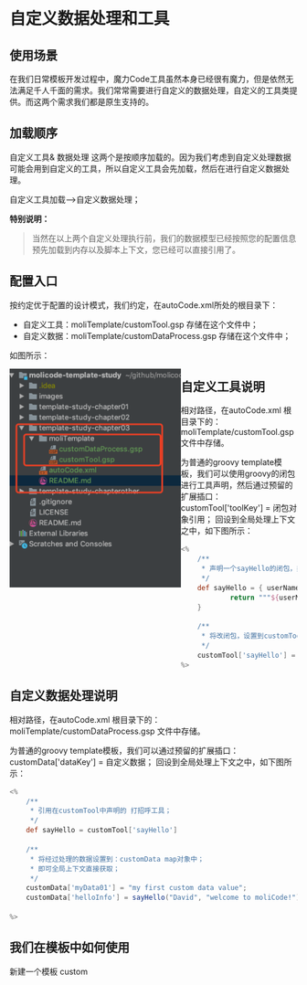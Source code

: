 # 自定义数据处理和工具
## 使用场景
在我们日常模板开发过程中，魔力Code工具虽然本身已经很有魔力，但是依然无法满足千人千面的需求。我们常常需要进行自定义的数据处理，自定义的工具类提供。而这两个需求我们都是原生支持的。



## 加载顺序

自定义工具& 数据处理 这两个是按顺序加载的。因为我们考虑到自定义处理数据可能会用到自定义的工具，所以自定义工具会先加载，然后在进行自定义数据处理。

自定义工具加载-->自定义数据处理；

**特别说明：**

> 当然在以上两个自定义处理执行前，我们的数据模型已经按照您的配置信息预先加载到内存以及脚本上下文，您已经可以直接引用了。



## 配置入口

按约定优于配置的设计模式，我们约定，在autoCode.xml所处的根目录下：

* 自定义工具：moliTemplate/customTool.gsp 存储在这个文件中；
* 自定义数据：moliTemplate/customDataProcess.gsp 存储在这个文件中；

如图所示：

<img src="../images/customer.png" width="300" style="float:left;"/>



## 自定义工具说明

相对路径，在autoCode.xml 根目录下的：moliTemplate/customTool.gsp 文件中存储。

为普通的groovy template模板，我们可以使用groovy的闭包进行工具声明，然后通过预留的扩展插口：customTool['toolKey'] = 闭包对象引用； 回设到全局处理上下文之中，如下图所示：

```groovy
<%
    /**
     * 声明一个sayHello的闭包，类似js的function；
     */
    def sayHello = { userName, helloMsg ->
            return """${userName} say: ${helloMsg}! """
    }

    /**
     * 将改闭包，设置到customTool map对象之中；
     */
    customTool['sayHello'] = sayHello;
%>
```

## 自定义数据处理说明

相对路径，在autoCode.xml 根目录下的：moliTemplate/customDataProcess.gsp 文件中存储。

为普通的groovy template模板，我们可以通过预留的扩展插口：customData['dataKey'] = 自定义数据； 回设到全局处理上下文之中，如下图所示：

```groovy
<%
    /**
     * 引用在customTool中声明的 打招呼工具；
     */
    def sayHello = customTool['sayHello']

    /**
     * 将经过处理的数据设置到：customData map对象中；
     * 即可全局上下文直接获取；
     */
    customData['myData01'] = "my first custom data value";
    customData['helloInfo'] = sayHello("David", "welcome to moliCode!");

%>
```



## 我们在模板中如何使用

新建一个模板 custom